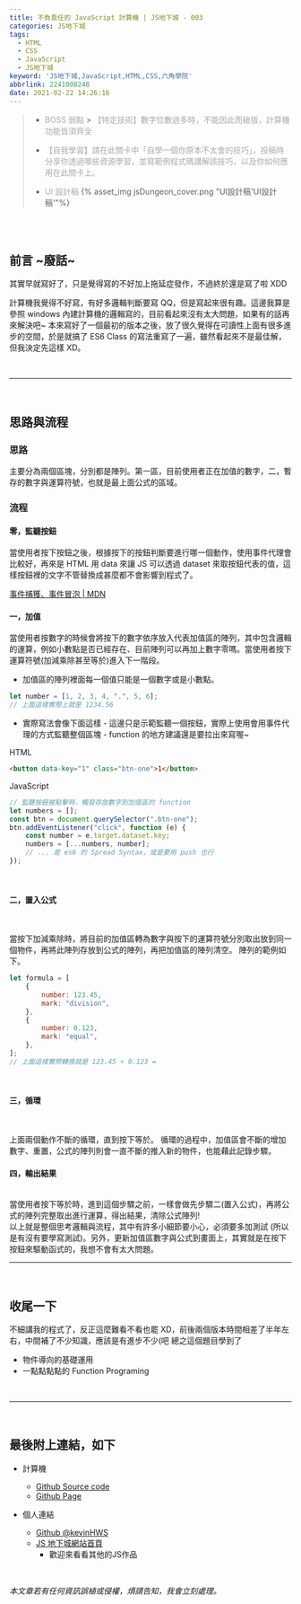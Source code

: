 ```yaml
---
title: 不負責任的 JavaScript 計算機 | JS地下城 - 003
categories: JS地下城
tags:
  - HTML
  - CSS
  - JavaScript
  - JS地下城
keyword: 'JS地下城,JavaScript,HTML,CSS,六角學院'
abbrlink: 2241008248
date: 2021-02-22 14:26:16
---
```


> -   <font color="#aaa">BOSS 弱點</font> > <font color="#aaa">【特定技術】數字位數過多時，不能因此而破版，計算機功能皆須齊全</font>
> -   <font color="#aaa">【自我學習】請在此關卡中「自學一個你原本不太會的技巧」，投稿時分享你透過哪些資源學習，並寫範例程式碼講解該技巧，以及你如何應用在此關卡上。</font>
>
> -   <font color="#aaa">UI 設計稿</font>
> {% asset_img jsDungeon_cover.png "UI設計稿'UI設計稿'"%}

<!-- more -->

<br>
<br>

## 前言 ~廢話~

其實早就寫好了，只是覺得寫的不好加上拖延症發作，不過終於還是寫了啦 XDD

計算機我覺得不好寫，有好多邏輯判斷要寫 QQ，但是寫起來很有趣。這邊我算是參照 windows 內建計算機的邏輯寫的，目前看起來沒有太大問題，如果有的話再來解決吧~
本來寫好了一個最初的版本之後，放了很久覺得在可讀性上面有很多進步的空間，於是就搞了 ES6 Class 的寫法重寫了一遍，雖然看起來不是最佳解，但我決定先這樣 XD。

<br>
<hr>
<br>

## 思路與流程

### 思路

主要分為兩個區塊，分別都是陣列。第一區，目前使用者正在加值的數字，二，暫存的數字與運算符號，也就是最上面公式的區域。
<br>

### 流程

#### 零，監聽按鈕

當使用者按下按鈕之後，根據按下的按鈕判斷要進行哪一個動作，使用事件代理會比較好，再來是 HTML 用 data 來讓 JS 可以透過 dataset 來取按鈕代表的值，這樣按鈕裡的文字不管替換成甚麼都不會影響到程式了。

[事件捕獲、事件冒泡 | MDN](https://developer.mozilla.org/en-US/docs/Learn/JavaScript/Building_blocks/Events#event_bubbling_and_capture)

#### 一，加值

當使用者按數字的時候會將按下的數字依序放入代表加值區的陣列，其中包含邏輯的運算，例如小數點是否已經存在、目前陣列可以再加上數字零嗎。當使用者按下運算符號(加減乘除甚至等於)進入下一階段。
<br>

-   加值區的陣列裡面每一個值只能是一個數字或是小數點。

```javascript
let number = [1, 2, 3, 4, ".", 5, 6];
// 上面這樣實際上就是 1234.56
```

-   實際寫法會像下面這樣 - 這邊只是示範監聽一個按鈕，實際上使用會用事件代理的方式監聽整個區塊 - function 的地方建議還是要拉出來寫喔~

HTML

```html
<button data-key="1" class="btn-one">1</button>
```

JavaScript

```javascript
// 監聽按鈕被點擊時，觸發存放數字到加值區的 function
let numbers = [];
const btn = document.querySelector(".btn-one");
btn.addEventListener("click", function (e) {
    const number = e.target.dataset.key;
    numbers = [...numbers, number];
    // ... 是 es6 的 Spread Syntax，或是要用 push 也行
});
```

<br>

#### 二，置入公式

<br>

當按下加減乘除時，將目前的加值區轉為數字與按下的運算符號分別取出放到同一個物件，再將此陣列存放到公式的陣列，再把加值區的陣列清空。
陣列的範例如下。

```javascript
let formula = [
    {
        number: 123.45,
        mark: "division",
    },
    {
        number: 0.123,
        mark: "equal",
    },
];
// 上面這樣實際轉換就是 123.45 ÷ 0.123 =
```

<br>

#### 三，循環

<br>

上面兩個動作不斷的循環，直到按下等於。
循環的過程中，加值區會不斷的增加數字、重置，公式的陣列則會一直不斷的推入新的物件，也能藉此記錄步驟。
<br>

#### 四，輸出結果

<br>
當使用者按下等於時，進到這個步驟之前，一樣會做先步驟二(置入公式)，再將公式的陣列完整取出進行運算，得出結果，清除公式陣列!

<br>
以上就是整個思考邏輯與流程，其中有許多小細節要小心，必須要多加測試 (所以是有沒有要學寫測試)。另外，更新加值區數字與公式到畫面上，其實就是在按下按鈕來驅動函式的，我想不會有太大問題。

<br>
<hr>
<br>

## 收尾一下

不細講我的程式了，反正這麼難看不看也罷 XD，前後兩個版本時間相差了半年左右，中間補了不少知識，應該是有進步不少(吧
總之這個題目學到了

-   物件導向的基礎運用
-   一點點點點的 Function Programing

<br>
<hr>
<br>

## 最後附上連結，如下

- 計算機
    - [Github Source code](https://github.com/kevinshu1995/hex_jsDungeon/blob/master/app/assets/js/js003.js)
    - [Github Page](https://kevinshu1995.github.io/hex_jsDungeon/jsDun-003.html)


- 個人連結
    - [Github @kevinHWS](https://github.com/kevinshu1995)
    - [JS 地下城網站首頁](https://kevinshu1995.github.io/hex_jsDungeon/)
        - 歡迎來看看其他的JS作品

<br>

_本文章若有任何資訊誤植或侵權，煩請告知，我會立刻處理。_
